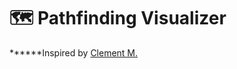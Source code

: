 # 🗺 Pathfinding Visualizer

******Inspired by [Clement M.](https://www.youtube.com/watch?v=msttfIHHkak&t=654s)
